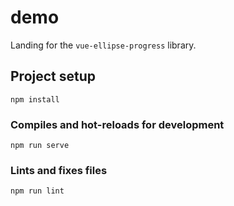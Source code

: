 # demo

Landing for the `vue-ellipse-progress` library.

## Project setup
```
npm install
```

### Compiles and hot-reloads for development
```
npm run serve
```

### Lints and fixes files
```
npm run lint
```
